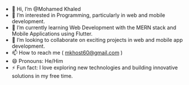 - 👋 Hi, I’m @Mohamed Khaled
- 👀 I’m interested in Programming, particularly in web and mobile development.
- 🌱 I’m currently learning Web Development with the MERN stack and Mobile Applications using Flutter.
- 💞️ I’m looking to collaborate on exciting projects in web and mobile app development.
- 📫 How to reach me ( mkhost60@gmail.com )
- 😄 Pronouns: He/Him
- ⚡ Fun fact:  I love exploring new technologies and building innovative solutions in my free time.

<!---
MKHost60/MKHost60 is a ✨ special ✨ repository because its `README.md` (this file) appears on your GitHub profile.
You can click the Preview link to take a look at your changes.
--->
